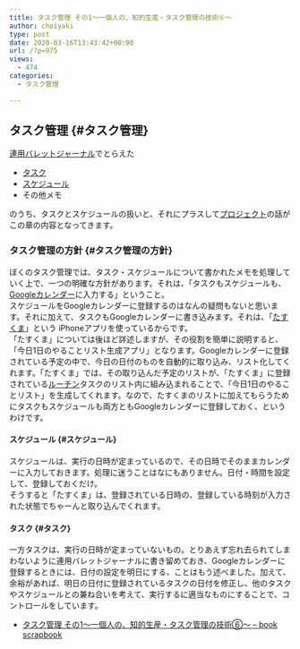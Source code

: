 ```yaml
---
title: タスク管理 その1〜一個人の、知的生産・タスク管理の技術⑥〜
author: choiyaki
type: post
date: 2020-03-16T13:43:42+00:00
url: /?p=975
views:
  - 474
categories:
  - タスク管理

---
```

## タスク管理 {#タスク管理}

[連用バレットジャーナル][1]でとらえた

  * <a href="https://scrapbox.io/choiyaki-hondana/%E3%82%BF%E3%82%B9%E3%82%AF" draggable="false">タスク</a>
  * <a href="https://scrapbox.io/choiyaki-hondana/%E3%82%B9%E3%82%B1%E3%82%B8%E3%83%A5%E3%83%BC%E3%83%AB" draggable="false">スケジュール</a>
  * その他メモ

のうち、タスクとスケジュールの扱いと、それにプラスして<a href="https://scrapbox.io/choiyaki-hondana/%E3%83%97%E3%83%AD%E3%82%B8%E3%82%A7%E3%82%AF%E3%83%88" draggable="false">プロジェクト</a>の話がこの章の内容となってきます。

### タスク管理の方針 {#タスク管理の方針}

ぼくのタスク管理では、タスク・スケジュールについて書かれたメモを処理していく上で、一つの明確な方針があります。それは、「タスクもスケジュールも、[Googleカレンダー][2]に入力する」ということ。  
スケジュールをGoogleカレンダーに登録するのはなんの疑問もないと思います。それに加えて、タスクもGoogleカレンダーに書き込みます。それは、「[たすくま][3]」という iPhoneアプリを使っているからです。  
「たすくま」については後ほど詳述しますが、その役割を簡単に説明すると、「今日1日のやることリスト生成アプリ」となります。Googleカレンダーに登録されている予定の中で、今日の日付のものを自動的に取り込み、リスト化してくれます。「たすくま」では、その取り込んだ予定のリストが、「たすくま」に登録されている[ルーチン][4]タスクのリスト内に組み込まれることで、「今日1日のやることリスト」を生成してくれます。なので、たすくまのリストに加えてもらうためにタスクもスケジュールも両方ともGoogleカレンダーに登録しておく、というわけです。

#### スケジュール {#スケジュール}

スケジュールは、実行の日時が定まっているので、その日時でそのままカレンダーに入力しておきます。処理に迷うことはなにもありません。日付・時間を設定して、登録しておくだけ。  
そうすると「たすくま」は、登録されている日時の、登録している時刻が入力された状態でちゃーんと取り込んでくれます。

#### タスク {#タスク}

一方タスクは、実行の日時が定まっていないもの。とりあえず忘れ去られてしまわないように連用バレットジャーナルに書き留めておき、Googleカレンダーに登録するときには、日付の設定を明日にする、ことはもう述べました。加えて、余裕があれば、明日の日付に登録されているタスクの日付を修正し、他のタスクやスケジュールとの兼ね合いを考えて、実行するに適当なものにすることで、コントロールをしています。

  * [タスク管理 その1〜一個人の、知的生産・タスク管理の技術⑥〜 &#8211; book scrapbook][5]

 [1]: https://scrapbox.io/choiyaki-hondana/%E9%80%A3%E7%94%A8%E3%83%90%E3%83%AC%E3%83%83%E3%83%88%E3%82%B8%E3%83%A3%E3%83%BC%E3%83%8A%E3%83%AB
 [2]: https://scrapbox.io/choiyaki-hondana/Google%E3%82%AB%E3%83%AC%E3%83%B3%E3%83%80%E3%83%BC
 [3]: https://scrapbox.io/choiyaki-hondana/%E3%81%9F%E3%81%99%E3%81%8F%E3%81%BE
 [4]: https://scrapbox.io/choiyaki-hondana/%E3%83%AB%E3%83%BC%E3%83%81%E3%83%B3
 [5]: https://scrapbox.io/choiyaki-hondana/%E3%82%BF%E3%82%B9%E3%82%AF%E7%AE%A1%E7%90%86_%E3%81%9D%E3%81%AE1%E3%80%9C%E4%B8%80%E5%80%8B%E4%BA%BA%E3%81%AE%E3%80%81%E7%9F%A5%E7%9A%84%E7%94%9F%E7%94%A3%E3%83%BB%E3%82%BF%E3%82%B9%E3%82%AF%E7%AE%A1%E7%90%86%E3%81%AE%E6%8A%80%E8%A1%93%E2%91%A5%E3%80%9C